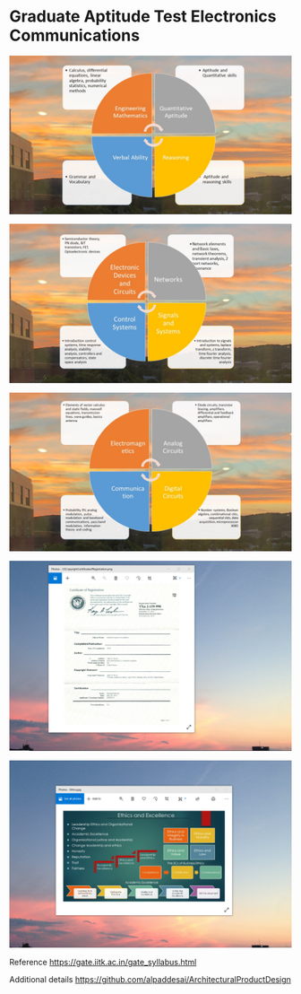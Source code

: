# Graduate Aptitude Test Electronics Communications

![image](GATE_EC_1.JPG)

![image](GATE_EC_2.JPG)

![image](GATE_EC_3.JPG)

![image](USCopyrightCertificate.png)

![image](EthicsandExcellence.png)

Reference https://gate.iitk.ac.in/gate_syllabus.html

Additional details https://github.com/alpaddesai/ArchitecturalProductDesign
